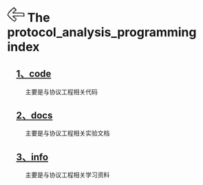 # [<img style="width:40px;transform:rotate(180deg);" src="../assets/image/back.jpg"/>](../index.md) The protocol_analysis_programming index

## &emsp;[1、code](code/index.md)

&emsp;&emsp;&emsp;主要是与协议工程相关代码

## &emsp;[2、docs](docs/index.md)

&emsp;&emsp;&emsp;主要是与协议工程相关实验文档

## &emsp;[3、info](info/index.md)

&emsp;&emsp;&emsp;主要是与协议工程相关学习资料

